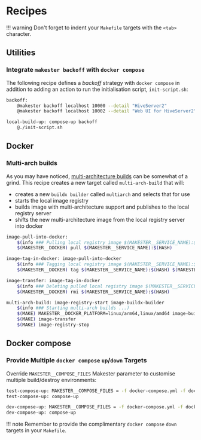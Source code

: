 # Recipes

!!! warning
    Don't forget to indent your `Makefile` targets with the `<tab>` character.

## Utilities

### Integrate `makester backoff` with `docker compose`

The following recipe defines a _backoff_ strategy with `docker compose` in addition
to adding an action to run the initialisation script, `init-script.sh`:
``` sh
backoff:
    @makester backoff localhost 10000 --detail "HiveServer2"
    @makester backoff localhost 10002 --detail "Web UI for HiveServer2"

local-build-up: compose-up backoff
    @./init-script.sh
```

## Docker

### Multi-arch builds

As you may have noticed, [multi-architecture builds](#makefiles/docker/support-for-multi-architecture-builds)
can be somewhat of a grind. This recipe creates a new target called `multi-arch-build` that will:

- creates a new `buildx builder` called `multiarch` and selects that for use
- starts the local image registry
- builds image with multi-architecture support and publishes to the local registry server
- shifts the new multi-architecture image from the local registry server into docker

``` sh title="Multi-arch container image builds."
image-pull-into-docker:
    $(info ### Pulling local registry image $(MAKESTER__SERVICE_NAME):$(HASH) into docker)
    $(MAKESTER__DOCKER) pull $(MAKESTER__SERVICE_NAME):$(HASH)

image-tag-in-docker: image-pull-into-docker
    $(info ### Tagging local registry image $(MAKESTER__SERVICE_NAME):$(HASH) for docker)
    $(MAKESTER__DOCKER) tag $(MAKESTER__SERVICE_NAME):$(HASH) $(MAKESTER__STATIC_SERVICE_NAME):$(HASH)

image-transfer: image-tag-in-docker
    $(info ### Deleting pulled local registry image $(MAKESTER__SERVICE_NAME):$(HASH))
    $(MAKESTER__DOCKER) rmi $(MAKESTER__SERVICE_NAME):$(HASH)

multi-arch-build: image-registry-start image-buildx-builder
    $(info ### Starting multi-arch builds ...)
    $(MAKE) MAKESTER__DOCKER_PLATFORM=linux/arm64,linux/amd64 image-buildx
    $(MAKE) image-transfer
    $(MAKE) image-registry-stop
```

## Docker compose

### Provide Multiple `docker compose` `up`/`down` Targets

Override `MAKESTER__COMPOSE_FILES` Makester parameter to customise multiple build/destroy environments:
``` sh
test-compose-up: MAKESTER__COMPOSE_FILES = -f docker-compose.yml -f docker-compose-test.yml
test-compose-up: compose-up

dev-compose-up: MAKESTER__COMPOSE_FILES = -f docker-compose.yml -f docker-compose-dev.yml
dev-compose-up: compose-up
```

!!! note
    Remember to provide the complimentary `docker compose` `down` targets in your `Makefile`.
